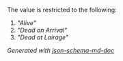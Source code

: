 The value is restricted to the following: 

 1. _"Alive"_
 2. _"Dead on Arrival"_
 3. _"Dead at Lairage"_

_Generated with [json-schema-md-doc](https://brianwendt.github.io/json-schema-md-doc/)_